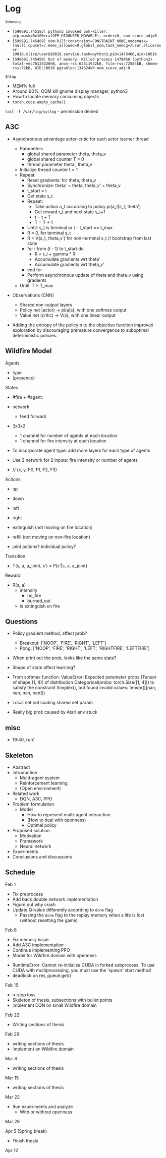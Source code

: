 # Log

`$dmeseg`
* `[599691.745183] python3 invoked oom-killer: gfp_mask=0x100cca(GFP_HIGHUSER_MOVABLE), order=0, oom_score_adj=0`
* `[599691.745469] oom-kill:constraint=CONSTRAINT_NONE,nodemask=(null),cpuset=/,mems_allowed=0,global_oom,task_memcg=/user.slice/user-10016.slice/user@10016.service,task=python3,pid=1478466,uid=10016`
* `[599691.745499] Out of memory: Killed process 1478466 (python3) total-vm:76128320kB, anon-rss:62511932kB, file-rss:72584kB, shmem-rss:72kB, UID:10016 pgtables:134324kB oom_score_adj:0`

`$htop`
* MEM% full
* Around 90%, OOM kill gnome display manager, python3
* How to locate memory consuming objects
* `torch.cuda.empty_cache()`

`tail -f /var/log/syslog` - permission denied

## A3C
* Asynchronous advantage actor-critic for each actor learner thread
  * Parameters
    * global shared parameter theta, theta_v
    * global shared counter T = 0
    * thread parameter theta', theta_v'
  * Initialize thread counter t = 1
  * Repeat:
    * Reset gradients: for theta, theta_v
    * Synchronize: theta' = theta, theta_v' = theta_v
    * t_start = t
    * Get state s_t
    * Repeat:
      * Take action a_t according to policy pi(a_t|s_t; theta')
      * Get reward r_t and next state s_t+1
      * t = t + 1
      * T = T + 1
    * Until: s_t is terminal or t - t_start == t_max
    * R = 0, for terminal s_t
    * R = V(s_t, theta_v') for non-terminal s_t // bootstrap from last state
    * for i from (t - 1) to t_start do
      * R = r_i + gamma * R
      * Accumulate gradients wrt theta'
      * Accumulate gradients wrt theta_v'
    * end for
    * Perform asynchronous update of theta and theta_v using gradients
  * Until: T > T_max
  
* Observations (CNN)
  * Shared non-output layers
  * Policy net (actor) -> pi(a|s), with one softmax output
  * Value net (critic) -> V(s), with one linear output

* Adding the entropy of the policy π to the objective function improved exploration by discouraging
premature convergence to suboptimal deterministic policies. 


## Wildfire Model
Agents
* type
* (presence)

States
* #fire + #agent:
* network
  * feed forward
  
* 3x3x2
  * 1 channel for number of agents at each location
  * 1 channel for fire intensity at each location
* To incorporate agent type: add more layers for each type of agents

* Use 2 network for 2 inputs: fire intensity or number of agents

* // (x, y, F0, F1, F2, F3)

Actions
* up
* down
* left 
* right 
* extinguish (not moving on fire location)
* refill (not moving on non-fire location)

* joint actions? individual policy?

Transition
* T(s, a, a_joint, s') = P(s'|s, a, a_joint)

Reward
* R(s, a)
  * intensity
    * no_fire
    * burned_out
  * is extinguish on fire


## Questions
* Policy gradient method, affect prob?
  * Breakout: ['NOOP', 'FIRE', 'RIGHT', 'LEFT']
  * Pong: ['NOOP', 'FIRE', 'RIGHT', 'LEFT', 'RIGHTFIRE', 'LEFTFIRE']
* When print out the prob, looks like the same state?
* Shape of state affect learning?
* From softmax function: ValueError: Expected parameter probs (Tensor of shape (1, 4)) of distribution Categorical(probs: torch.Size([1, 4])) to satisfy the constraint Simplex(), but found invalid values:
tensor([[nan, nan, nan, nan]])

* Local net not loading shared net param
* Really big prob caused by Atari env stuck

## misc
* 19:40, run1

## Skeleton
* Abstract
* Introduction
  * Multi-agent system
  * Reinforcement learning
  * (Open environment)
* Related work
  * DQN, A3C, PPO
* Problem formulation
  * Model
    * How to represent multi-agent interaction
    * (How to deal with openness)
    * Optimal policy
* Proposed solution
  * Motivation
  * Framework
  * Neural network
* Experiments
* Conclusions and discussions

## Schedule

Feb 1
* Fix preprocess
* Add back double network implementation
* Figure out why crash
* Update Q-value differently according to `done` flag
  * Passing the `done` flag to the replay memory when a life is lost (without resetting the game)

Feb 8
* Fix memory issue
* Add A3C implementation
* Continue implementing PPO
* Model for Wildfire domain with openness

- RuntimeError: Cannot re-initialize CUDA in forked subprocess. To use CUDA with multiprocessing, you must use the 'spawn' start method
- deadlock on res_queue.get()

Feb 15
* n-step loss
* Skeleton of thesis, subsections with bullet points
* Implement DQN on small Wildfire domain

Feb 22
* Writing sections of thesis

Feb 29
* writing sections of thesis
* Implement on Wildfire domain

Mar 8
* writing sections of thesis

Mar 15
* writing sections of thesis

Mar 22 
* Run experiments and analyze
  * With or without openness

Mar 29

Apr 5 (Spring break)
* Finish thesis

Apr 12